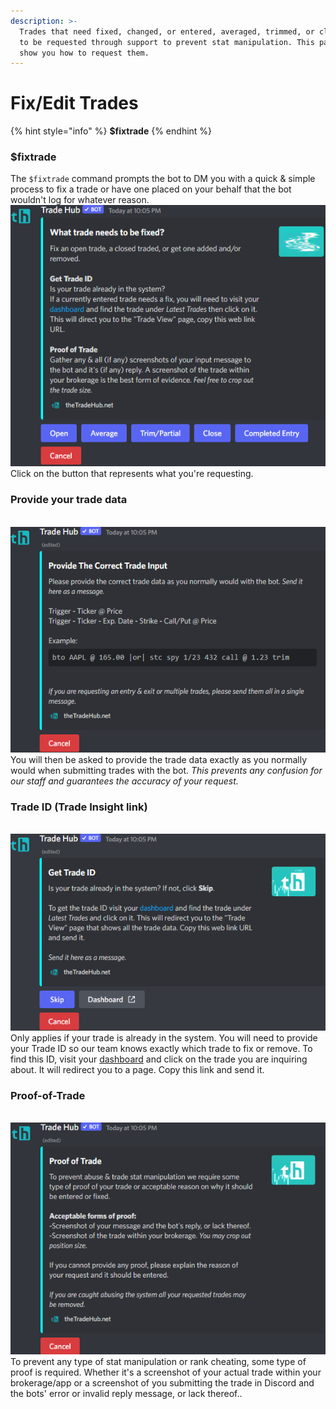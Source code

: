 ```yaml
---
description: >-
  Trades that need fixed, changed, or entered, averaged, trimmed, or closed need
  to be requested through support to prevent stat manipulation. This page will
  show you how to request them.
---
```


# Fix/Edit Trades

{% hint style="info" %}
**$fixtrade**
{% endhint %}

### $fixtrade

The `$fixtrade` command prompts the bot to DM you with a quick & simple process to fix a trade or have one placed on your behalf that the bot wouldn't log for whatever reason.\
![](<../.gitbook/assets/image (48).png>)\
Click on the button that represents what you're requesting.



### Provide your trade data

\
![](<../.gitbook/assets/image (13) (1) (1).png>)\
You will then be asked to provide the trade data exactly as you normally would when submitting trades with the bot. _This prevents any confusion for our staff and guarantees the accuracy of your request._



### Trade ID (Trade Insight link)

\
![](<../.gitbook/assets/image (145).png>)\
Only applies if your trade is already in the system. You will need to provide your Trade ID so our team knows exactly which trade to fix or remove. To find this ID, visit your [dashboard](https://thetradehub.net/dashboard) and click on the trade you are inquiring about. It will redirect you to a page. Copy this link and send it.



### Proof-of-Trade

\
![](<../.gitbook/assets/image (159).png>)\
To prevent any type of stat manipulation or rank cheating, some type of proof is required. Whether it's a screenshot of your actual trade within your brokerage/app or a screenshot of you submitting the trade in Discord and the bots' error or invalid reply message, or lack thereof..
